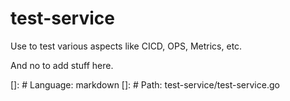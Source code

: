 # test-service
Use to test various aspects like CICD, OPS, Metrics, etc.

And no to add stuff here.

[]: # Language: markdown
[]: # Path: test-service/test-service.go
